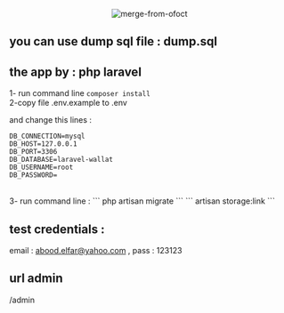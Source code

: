 <p align="center">
<img src="https://i.ibb.co/P1M0M3D/Screenshot-2020-10-29-e-Wallet-Your-convenient-Wallet.png" alt="merge-from-ofoct" border="0">
</p>



## you can use dump sql file : dump.sql

## the app by : php laravel

1- run command line ``` composer install ```
<br/>
2-copy file .env.example  to  .env

and change this lines :

```
DB_CONNECTION=mysql
DB_HOST=127.0.0.1
DB_PORT=3306
DB_DATABASE=laravel-wallat
DB_USERNAME=root
DB_PASSWORD=
```
<br/>
3-  run command line :
``` php artisan migrate ```
``` artisan   storage:link ```

## test credentials :
email : abood.elfar@yahoo.com   ,  pass : 123123



## url admin
/admin